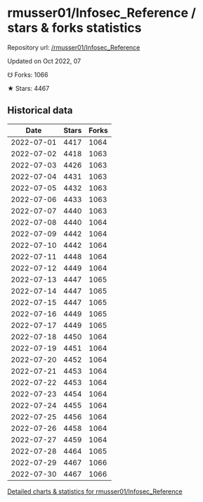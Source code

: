 # rmusser01/Infosec_Reference / stars & forks statistics

Repository url: [/rmusser01/Infosec_Reference](https://github.com/rmusser01/Infosec_Reference)

Updated on Oct 2022, 07

☋ Forks: 1066

★ Stars: 4467

## Historical data
| Date | Stars | Forks |
|------|-------|-------|
| 2022-07-01 | 4417 | 1064 | 
| 2022-07-02 | 4418 | 1063 | 
| 2022-07-03 | 4426 | 1063 | 
| 2022-07-04 | 4431 | 1063 | 
| 2022-07-05 | 4432 | 1063 | 
| 2022-07-06 | 4433 | 1063 | 
| 2022-07-07 | 4440 | 1063 | 
| 2022-07-08 | 4440 | 1064 | 
| 2022-07-09 | 4442 | 1064 | 
| 2022-07-10 | 4442 | 1064 | 
| 2022-07-11 | 4448 | 1064 | 
| 2022-07-12 | 4449 | 1064 | 
| 2022-07-13 | 4447 | 1065 | 
| 2022-07-14 | 4447 | 1065 | 
| 2022-07-15 | 4447 | 1065 | 
| 2022-07-16 | 4449 | 1065 | 
| 2022-07-17 | 4449 | 1065 | 
| 2022-07-18 | 4450 | 1064 | 
| 2022-07-19 | 4451 | 1064 | 
| 2022-07-20 | 4452 | 1064 | 
| 2022-07-21 | 4453 | 1064 | 
| 2022-07-22 | 4453 | 1064 | 
| 2022-07-23 | 4454 | 1064 | 
| 2022-07-24 | 4455 | 1064 | 
| 2022-07-25 | 4456 | 1064 | 
| 2022-07-26 | 4458 | 1064 | 
| 2022-07-27 | 4459 | 1064 | 
| 2022-07-28 | 4464 | 1065 | 
| 2022-07-29 | 4467 | 1066 | 
| 2022-07-30 | 4467 | 1066 | 


[Detailed charts & statistics for rmusser01/Infosec_Reference](https://reviewgithub.com/rep/rmusser01/Infosec_Reference)
